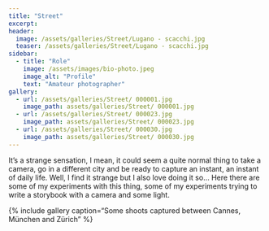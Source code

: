 ```yaml
---
title: "Street"
excerpt:
header:
  image: /assets/galleries/Street/Lugano - scacchi.jpg
  teaser: /assets/galleries/Street/Lugano - scacchi.jpg
sidebar:
  - title: "Role"
    image: /assets/images/bio-photo.jpeg
    image_alt: "Profile"
    text: "Amateur photographer"
gallery:
  - url: /assets/galleries/Street/ 000001.jpg
    image_path: assets/galleries/Street/ 000001.jpg
  - url: /assets/galleries/Street/ 000023.jpg
    image_path: assets/galleries/Street/ 000023.jpg
  - url: /assets/galleries/Street/ 000030.jpg
    image_path: assets/galleries/Street/ 000030.jpg
---
```


It’s a strange sensation, I mean, it could seem a quite normal thing to take a camera, go in a different city and be ready to capture an instant, an instant of daily life.
Well, I find it strange but I also love doing it so…
Here there are some of my experiments with this thing, some of my experiments trying to write a storybook with a camera and some light.


{% include gallery caption=“Some shoots captured between Cannes, München and Zürich” %}
